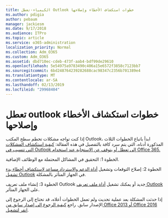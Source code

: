 ```yaml
---
title: الكيمياء-تعطل Outlook خطوات استكشاف الأخطاء وإصلاحها
ms.author: pdigia
author: pebaum
manager: jackiesm
ms.date: 9/17/2018
ms.audience: ITPro
ms.topic: article
ms.service: o365-administration
localization_priority: Normal
ms.collection: Adm_O365
ms.custom: Adm_O365
ms.assetid: dbd710ec-cdeb-473f-aab4-bdf99de29610
ms.openlocfilehash: 5e54975a9783490c406a15e6572f3858c7123bb7
ms.sourcegitcommit: 6bd248764239282688cac98347c2356b701389e4
ms.translationtype: MT
ms.contentlocale: ar-SA
ms.lasthandoff: 02/13/2019
ms.locfileid: "29968404"
---
```

# <a name="outlook-crash-troubleshooting-steps"></a>تعطل outlook خطوات استكشاف الأخطاء وإصلاحها

إذا كنت تواجه مشكلات تحطم سطح المكتب Outlook، ابدأ باتباع الخطوات الثلاث المذكورة أدناه، التي يتم سرد كافة بالتفصيل في هذه المقالة: [كيفية استكشاف المشكلات التي تتسبب في Outlook إلى تعطل أو يتوقف عن الاستجابة عند استخدام Office 365.](https://support.microsoft.com/help/2413813/how-to-troubleshoot-issues-that-cause-outlook-to-crash-or-hang-when-us)
  
الخطوة 1: التحقيق في المشاكل المحتملة مع الوظائف الإضافية.
  
الخطوة 2: إصلاح التوقعات وتشغيل [أداة الدعم والاسترداد مساعد لاستكشاف أخطاء بدء تشغيل Outlook](https://aka.ms/SaRA-OutlookWontStart) في الجهاز المتأثر بالمشكلة. 
  
الخطوة 3: إنشاء ملف تعريف Outlook جديد أو يمكنك تشغيل [أداة ملف تعريف Outlook](https://aka.ms/SaRA-OutlookSetupProfile) على الجهاز المتأثر. 
  
إذا حدثت المشكلة بعد عملية تحديث ولم تعمل الخطوات أعلاه، قد تحتاج إلى الرجوع إلى الإصدار سابق. راجع [كيفية الرجوع إلى إصدار سابق من Office 2013 أو Office 2016 انقر لتشغيل](https://support.microsoft.com/help/2770432).
  

